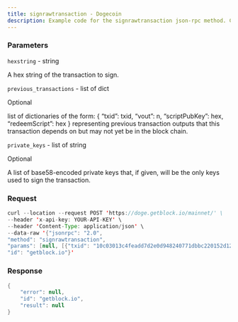 ```yaml
---
title: signrawtransaction - Dogecoin
description: Example code for the signrawtransaction json-rpc method. Сomplete guide on how to use signrawtransaction json-rpc in GetBlock.io Web3 documentation.
---
```


### Parameters


`hexstring` - string

A hex string of the transaction to sign.

`previous_transactions` - list of dict

Optional

list of dictionaries of the form: { “txid”: txid, “vout”: n,
“scriptPubKey”: hex, “redeemScript”: hex } representing previous
transaction outputs that this transaction depends on but may not yet be
in the block chain.

`private_keys` - list of string

Optional

A list of base58-encoded private keys that, if given, will be the only
keys used to sign the transaction.

### Request

``` java
curl --location --request POST 'https://doge.getblock.io/mainnet/' \
--header 'x-api-key: YOUR-API-KEY' \
--header 'Content-Type: application/json' \
--data-raw '{"jsonrpc": "2.0",
"method": "signrawtransaction",
"params": [null, [{"txid": "10c03013c4feadd7d2e0d948240771dbbc220152d12c3ab7628a40a7f827f658", "vout": 10, "scriptPubKey": "hexencodedscriptpubkey", "redeemscript": "hexencodedredeemscript"}, {"txid": "10c01013c4feadd7d2e0d948240771dbbc220152d12c3ab7628a40a7f827f658", "vout": 1, "scriptPubKey": "hexencodedscriptpubkey", "redeemscript": "hexencodedredeemscript"}], null],
"id": "getblock.io"}'
```

###  Response

``` java
{
    "error": null,
    "id": "getblock.io",
    "result": null
}
```

